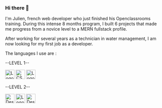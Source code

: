 ### Hi there 👋
I'm Julien, french web developer who just finished his Openclassrooms training.
During this intense 8 months program, I built 6 projects that made me progress from a novice level to a MERN fullstack profile.

After working for several years as a technician in water management, I am now looking for my first job as a developer.

The languages I use are :

--LEVEL 1--

<img src="https://upload.wikimedia.org/wikipedia/commons/thumb/6/61/HTML5_logo_and_wordmark.svg/800px-HTML5_logo_and_wordmark.svg.png" width= "30" height= "30" alt="Logo."/>          <img src="https://upload.wikimedia.org/wikipedia/commons/thumb/d/d5/CSS3_logo_and_wordmark.svg/langfr-800px-CSS3_logo_and_wordmark.svg.png" width= "30" height= "30" alt="CSS3 logo and wordmark.svg"/>          <img src="https://upload.wikimedia.org/wikipedia/commons/thumb/9/99/Unofficial_JavaScript_logo_2.svg/800px-Unofficial_JavaScript_logo_2.svg.png" width= "30" height= "30" alt="Logo."/>

--LEVEL 2--

<img src="https://upload.wikimedia.org/wikipedia/commons/thumb/a/a7/React-icon.svg/langfr-1024px-React-icon.svg.png" width= "30" height= "30" alt="Description de l&#39;image React-icon.svg."/>          <img src="https://upload.wikimedia.org/wikipedia/commons/thumb/9/96/Sass_Logo_Color.svg/1280px-Sass_Logo_Color.svg.png" width= "30" height= "30" alt="Logo."/>          <img src="https://upload.wikimedia.org/wikipedia/commons/thumb/d/d9/Node.js_logo.svg/langfr-1280px-Node.js_logo.svg.png" width= "30" height= "30" alt="Description de l&#39;image Node.js logo.svg."/>





<!--
**julienjamet/julienjamet** is a ✨ _special_ ✨ repository because its `README.md` (this file) appears on your GitHub profile.

Here are some ideas to get you started:

- 🔭 I’m currently working on ...
- 🌱 I’m currently learning ...
- 👯 I’m looking to collaborate on ...
- 🤔 I’m looking for help with ...
- 💬 Ask me about ...
- 📫 How to reach me: ...
- 😄 Pronouns: ...
- ⚡ Fun fact: ...
-->
